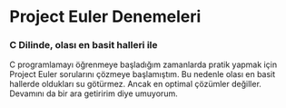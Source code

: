 # Project Euler Denemeleri
### C Dilinde, olası en basit halleri ile

C programlamayı öğrenmeye başladığım zamanlarda pratik yapmak için Project Euler sorularını çözmeye başlamıştım. Bu nedenle olası en basit hallerde oldukları su götürmez. Ancak en optimal çözümler değiller. Devamını da bir ara getiririm diye umuyorum.
